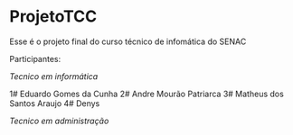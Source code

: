 # ProjetoTCC
 Esse é o projeto final do curso técnico de infomática do SENAC
 
Participantes:
 
 *Tecnico em informática*
 
1# Eduardo Gomes da Cunha
2# Andre Mourão Patriarca
3# Matheus dos Santos Araujo
4# Denys 

*Tecnico em administração*

